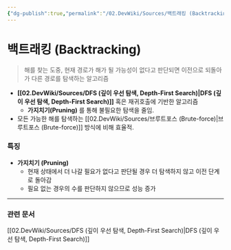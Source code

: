 ```yaml
---
{"dg-publish":true,"permalink":"/02.DevWiki/Sources/백트래킹 (Backtracking)/","noteIcon":"","updated":"2025-08-05T10:22:25.000+09:00"}
---
```


# 백트래킹 (Backtracking)

> 해를 찾는 도중, 현재 경로가 해가 될 가능성이 없다고 판단되면 이전으로 되돌아가 다른 경로를 탐색하는 알고리즘

- **[[02.DevWiki/Sources/DFS (깊이 우선 탐색, Depth-First Search)\|DFS (깊이 우선 탐색, Depth-First Search)]]** 혹은 재귀호출에 기반한 알고리즘
	- **가지치기(Pruning)** 를 통해 불필요한 탐색을 줄임.
- 모든 가능한 해를 탐색하는 [[02.DevWiki/Sources/브루트포스 (Brute-force)\|브루트포스 (Brute-force)]] 방식에 비해 효율적.

### 특징
- **가지치기 (Pruning)**
    - 현재 상태에서 더 나갈 필요가 없다고 판단될 경우 더 탐색하지 않고 이전 단계로 돌아감
	- 필요 없는 경우의 수를 판단하지 않으므로 성능 증가

---
### 관련 문서
[[02.DevWiki/Sources/DFS (깊이 우선 탐색, Depth-First Search)\|DFS (깊이 우선 탐색, Depth-First Search)]]
